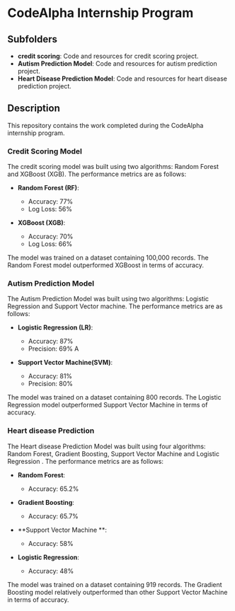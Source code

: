 # CodeAlpha Internship Program

## Subfolders
- **credit scoring**: Code and resources for credit scoring project.
- **Autism Prediction Model**: Code and resources for autism prediction project.
- **Heart Disease Prediction Model**: Code and resources for heart disease prediction project.

## Description
This repository contains the work completed during the CodeAlpha internship program.

### Credit Scoring Model
The credit scoring model was built using two algorithms: Random Forest and XGBoost (XGB). The performance metrics are as follows:

- **Random Forest (RF)**:
  - Accuracy: 77%
  - Log Loss: 56%

- **XGBoost (XGB)**:
  - Accuracy: 70%
  - Log Loss: 66%

The model was trained on a dataset containing 100,000 records. The Random Forest model outperformed XGBoost in terms of accuracy.
### Autism Prediction Model
The Autism Prediction Model was built using two algorithms: Logistic Regression and Support Vector machine. The performance metrics are as follows:

- **Logistic Regression (LR)**:
  - Accuracy: 87%
  - Precision: 69% A

- **Support Vector Machine(SVM)**:
  - Accuracy: 81%
  - Precision: 80% 

The model was trained on a dataset containing 800 records. The Logistic Regression model outperformed Support Vector Machine in terms of accuracy.

### Heart disease Prediction
The Heart disease Prediction Model was built using four algorithms: Random Forest, Gradient Boosting, Support Vector Machine and Logistic Regression . The performance metrics are as follows:

- **Random Forest**:
  - Accuracy: 65.2%

- **Gradient Boosting**:
  - Accuracy: 65.7%

- **Support Vector Machine **:
  - Accuracy: 58%

- **Logistic Regression**:
  - Accuracy: 48%

The model was trained on a dataset containing 919 records. The Gradient Boosting model relatively outperformed than other Support Vector Machine in terms of accuracy.
